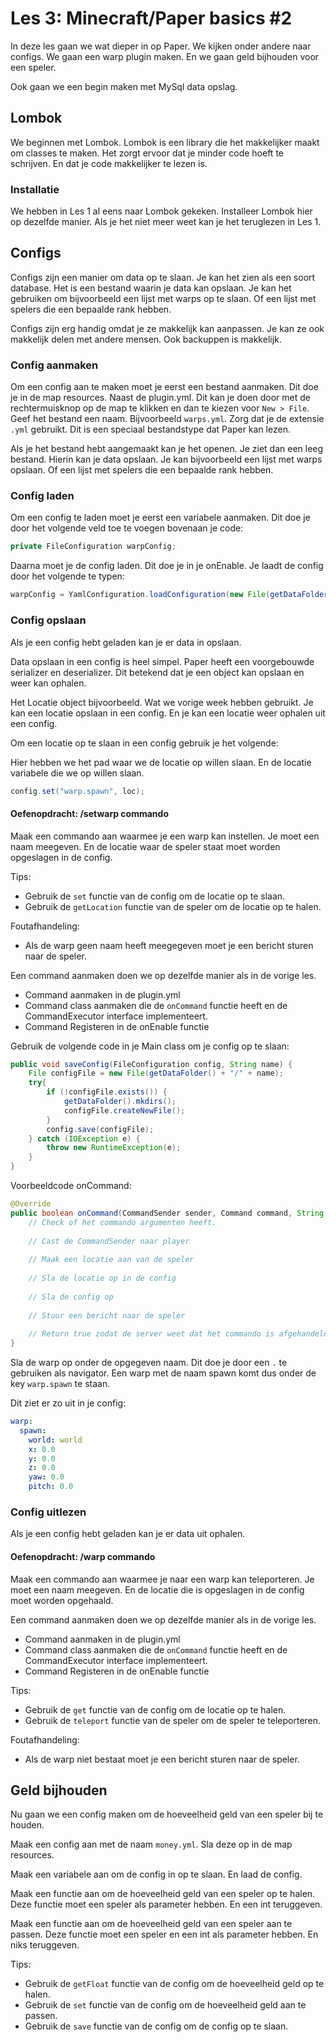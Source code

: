 # Les 3: Minecraft/Paper basics #2 #

In deze les gaan we wat dieper in op Paper. We kijken onder andere naar configs. We gaan een warp plugin maken. En we gaan geld bijhouden voor een speler.

Ook gaan we een begin maken met MySql data opslag.

## Lombok ##
We beginnen met Lombok. Lombok is een library die het makkelijker maakt om classes te maken. Het zorgt ervoor dat je minder code hoeft te schrijven. En dat je code makkelijker te lezen is.

### Installatie ###
We hebben in Les 1 al eens naar Lombok gekeken. Installeer Lombok hier op dezelfde manier. Als je het niet meer weet kan je het teruglezen in Les 1.

## Configs ##
Configs zijn een manier om data op te slaan. Je kan het zien als een soort database. Het is een bestand waarin je data kan opslaan. Je kan het gebruiken om bijvoorbeeld een lijst met warps op te slaan. Of een lijst met spelers die een bepaalde rank hebben.

Configs zijn erg handig omdat je ze makkelijk kan aanpassen. Je kan ze ook makkelijk delen met andere mensen. Ook backuppen is makkelijk.

### Config aanmaken ###
Om een config aan te maken moet je eerst een bestand aanmaken. Dit doe je in de map resources. Naast de plugin.yml. Dit kan je doen door met de rechtermuisknop op de map te klikken en dan te kiezen voor `New > File`. Geef het bestand een naam. Bijvoorbeeld `warps.yml`. Zorg dat je de extensie `.yml` gebruikt. Dit is een speciaal bestandstype dat Paper kan lezen.

Als je het bestand hebt aangemaakt kan je het openen. Je ziet dan een leeg bestand. Hierin kan je data opslaan. Je kan bijvoorbeeld een lijst met warps opslaan. Of een lijst met spelers die een bepaalde rank hebben.

### Config laden ###
Om een config te laden moet je eerst een variabele aanmaken. Dit doe je door het volgende veld toe te voegen bovenaan je code:
```java
private FileConfiguration warpConfig;
```

Daarna moet je de config laden. Dit doe je in je onEnable. Je laadt de config door het volgende te typen:
```java
warpConfig = YamlConfiguration.loadConfiguration(new File(getDataFolder() + "/warps.yml"));
```

### Config opslaan ###
Als je een config hebt geladen kan je er data in opslaan.

Data opslaan in een config is heel simpel. Paper heeft een voorgebouwde serializer en deserializer. Dit betekend dat je een object kan opslaan en weer kan ophalen.

Het Locatie object bijvoorbeeld. Wat we vorige week hebben gebruikt. Je kan een locatie opslaan in een config. En je kan een locatie weer ophalen uit een config.

Om een locatie op te slaan in een config gebruik je het volgende:

Hier hebben we het pad waar we de locatie op willen slaan. En de locatie variabele die we op willen slaan.
```java
config.set("warp.spawn", loc);
```

#### Oefenopdracht: /setwarp commando ####
Maak een commando aan waarmee je een warp kan instellen. Je moet een naam meegeven. En de locatie waar de speler staat moet worden opgeslagen in de config.

Tips:
- Gebruik de `set` functie van de config om de locatie op te slaan.
- Gebruik de `getLocation` functie van de speler om de locatie op te halen.

Foutafhandeling:
- Als de warp geen naam heeft meegegeven moet je een bericht sturen naar de speler.

Een command aanmaken doen we op dezelfde manier als in de vorige les.
- Command aanmaken in de plugin.yml
- Command class aanmaken die de `onCommand` functie heeft en de CommandExecutor interface implementeert.
- Command Registeren in de onEnable functie

Gebruik de volgende code in je Main class om je config op te slaan:
```java
public void saveConfig(FileConfiguration config, String name) {
    File configFile = new File(getDataFolder() + "/" + name);
    try{
        if (!configFile.exists()) {
            getDataFolder().mkdirs();
            configFile.createNewFile();
        }
        config.save(configFile);
    } catch (IOException e) {
        throw new RuntimeException(e);
    }
}
```

Voorbeeldcode onCommand:
```java
@Override
public boolean onCommand(CommandSender sender, Command command, String label, String[] args) {
    // Check of het commando argumenten heeft.
        
    // Cast de CommandSender naar player
    
    // Maak een locatie aan van de speler
    
    // Sla de locatie op in de config
        
    // Sla de config op
        
    // Stuur een bericht naar de speler
    
    // Return true zodat de server weet dat het commando is afgehandeld.
}
```

Sla de warp op onder de opgegeven naam. Dit doe je door een ``.`` te gebruiken als navigator.
Een warp met de naam spawn komt dus onder de key `warp.spawn` te staan.

Dit ziet er zo uit in je config:
```yml
warp:
  spawn:
    world: world
    x: 0.0
    y: 0.0
    z: 0.0
    yaw: 0.0
    pitch: 0.0
```

### Config uitlezen ###
Als je een config hebt geladen kan je er data uit ophalen.

#### Oefenopdracht: /warp commando ####
Maak een commando aan waarmee je naar een warp kan teleporteren. Je moet een naam meegeven. En de locatie die is opgeslagen in de config moet worden opgehaald.

Een command aanmaken doen we op dezelfde manier als in de vorige les.
- Command aanmaken in de plugin.yml
- Command class aanmaken die de `onCommand` functie heeft en de CommandExecutor interface implementeert.
- Command Registeren in de onEnable functie

Tips:
- Gebruik de `get` functie van de config om de locatie op te halen.
- Gebruik de `teleport` functie van de speler om de speler te teleporteren.

Foutafhandeling:
- Als de warp niet bestaat moet je een bericht sturen naar de speler.


## Geld bijhouden ##
Nu gaan we een config maken om de hoeveelheid geld van een speler bij te houden.

Maak een config aan met de naam `money.yml`. Sla deze op in de map resources.

Maak een variabele aan om de config in op te slaan. En laad de config.

Maak een functie aan om de hoeveelheid geld van een speler op te halen. Deze functie moet een speler als parameter hebben. En een int teruggeven.

Maak een functie aan om de hoeveelheid geld van een speler aan te passen. Deze functie moet een speler en een int als parameter hebben. En niks teruggeven.

Tips:
- Gebruik de `getFloat` functie van de config om de hoeveelheid geld op te halen.
- Gebruik de `set` functie van de config om de hoeveelheid geld aan te passen.
- Gebruik de `save` functie van de config om de config op te slaan.